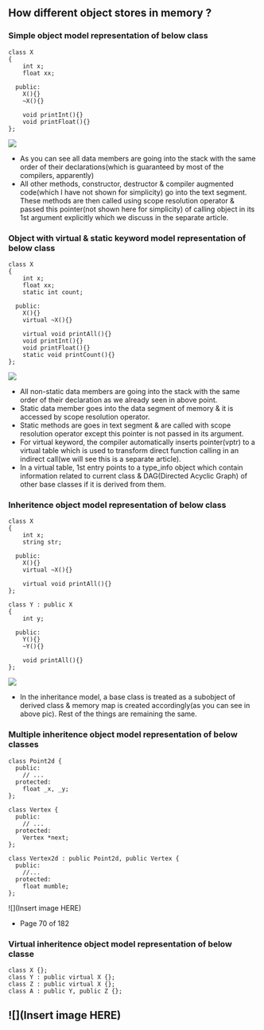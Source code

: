 ## How different object stores in memory ?

### Simple object model representation of below class

```
class X
{  
    int x;
    float xx;
    
  public:
    X(){}
    ~X(){}
    
    void printInt(){}
    void printFloat(){}
};
```
![](https://github.com/VisheshPatel/CPP_Templates/blob/master/images/simple%20object%20model.png)

- As you can see all data members are going into the stack with the same order of their declarations(which is guaranteed by most of the compilers, apparently) 
- All other methods, constructor, destructor & compiler augmented code(which I have not shown for simplicity) go into the text segment. These methods are then called using scope resolution operator & passed this pointer(not shown here for simplicity) of calling object in its 1st argument explicitly which we discuss in the separate article.

### Object with virtual & static keyword model representation of below class
```
class X
{  
    int x;
    float xx;
    static int count;
    
  public:
    X(){}
    virtual ~X(){}
    
    virtual void printAll(){}
    void printInt(){}
    void printFloat(){}
    static void printCount(){}
};
```
![](https://github.com/VisheshPatel/CPP_Templates/blob/master/images/Object%20with%20virtual%20%26%20static%20keyword%20model.png)

- All non-static data members are going into the stack with the same order of their declaration as we already seen in above point.
- Static data member goes into the data segment of memory & it is accessed by scope resolution operator.
- Static methods are goes in text segment & are called with scope resolution operator except this pointer is not passed in its argument.
- For virtual keyword, the compiler automatically inserts pointer(vptr) to a virtual table which is used to transform direct function calling in an indirect call(we will see this is a separate article). 
- In a virtual table, 1st entry points to a type_info object which contain information related to current class & DAG(Directed Acyclic Graph) of other base classes if it is derived from them.

### Inheritence object model representation of below class
```
class X
{  
    int x;
    string str;
    
  public:
    X(){}
    virtual ~X(){}
    
    virtual void printAll(){}
};

class Y : public X
{
    int y;
    
  public:
    Y(){}
    ~Y(){}
    
    void printAll(){}
};
```
![](https://github.com/VisheshPatel/CPP_Templates/blob/master/images/Inheritence%20object%20model%20representation.png)

- In the inheritance model, a base class is treated as a subobject of derived class & memory map is created accordingly(as you can see in above pic). Rest of the things are remaining the same.

### Multiple inheritence object model representation of below classes
```
class Point2d {
  public:
    // ...
  protected:
    float _x, _y;
};

class Vertex {
  public:
    // ...
  protected:
    Vertex *next;
};

class Vertex2d : public Point2d, public Vertex {
  public:
    //...
  protected:
    float mumble;
};
```
![](Insert image HERE)
- Page 70 of 182
### Virtual inheritence object model representation of below classe
```
class X {};
class Y : public virtual X {};
class Z : public virtual X {};
class A : public Y, public Z {};
```
![](Insert image HERE)
- 

